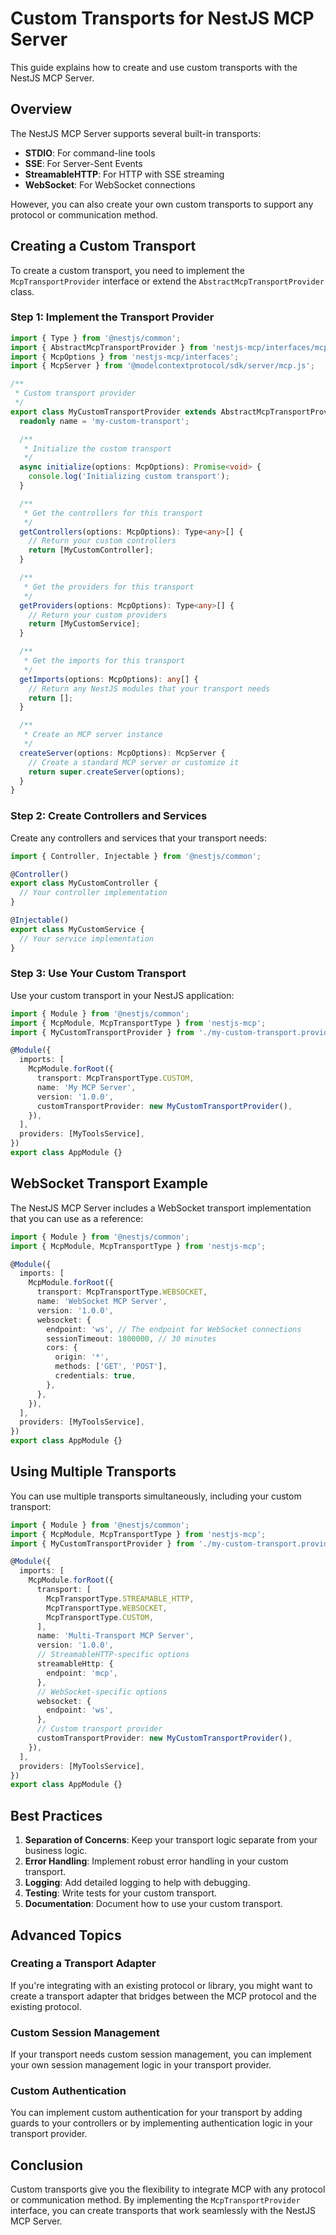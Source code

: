 # Custom Transports for NestJS MCP Server

This guide explains how to create and use custom transports with the NestJS MCP Server.

## Overview

The NestJS MCP Server supports several built-in transports:

- **STDIO**: For command-line tools
- **SSE**: For Server-Sent Events
- **StreamableHTTP**: For HTTP with SSE streaming
- **WebSocket**: For WebSocket connections

However, you can also create your own custom transports to support any protocol or communication method.

## Creating a Custom Transport

To create a custom transport, you need to implement the `McpTransportProvider` interface or extend the `AbstractMcpTransportProvider` class.

### Step 1: Implement the Transport Provider

```typescript
import { Type } from '@nestjs/common';
import { AbstractMcpTransportProvider } from 'nestjs-mcp/interfaces/mcp-transport.interface';
import { McpOptions } from 'nestjs-mcp/interfaces';
import { McpServer } from '@modelcontextprotocol/sdk/server/mcp.js';

/**
 * Custom transport provider
 */
export class MyCustomTransportProvider extends AbstractMcpTransportProvider {
  readonly name = 'my-custom-transport';

  /**
   * Initialize the custom transport
   */
  async initialize(options: McpOptions): Promise<void> {
    console.log('Initializing custom transport');
  }

  /**
   * Get the controllers for this transport
   */
  getControllers(options: McpOptions): Type<any>[] {
    // Return your custom controllers
    return [MyCustomController];
  }

  /**
   * Get the providers for this transport
   */
  getProviders(options: McpOptions): Type<any>[] {
    // Return your custom providers
    return [MyCustomService];
  }

  /**
   * Get the imports for this transport
   */
  getImports(options: McpOptions): any[] {
    // Return any NestJS modules that your transport needs
    return [];
  }

  /**
   * Create an MCP server instance
   */
  createServer(options: McpOptions): McpServer {
    // Create a standard MCP server or customize it
    return super.createServer(options);
  }
}
```

### Step 2: Create Controllers and Services

Create any controllers and services that your transport needs:

```typescript
import { Controller, Injectable } from '@nestjs/common';

@Controller()
export class MyCustomController {
  // Your controller implementation
}

@Injectable()
export class MyCustomService {
  // Your service implementation
}
```

### Step 3: Use Your Custom Transport

Use your custom transport in your NestJS application:

```typescript
import { Module } from '@nestjs/common';
import { McpModule, McpTransportType } from 'nestjs-mcp';
import { MyCustomTransportProvider } from './my-custom-transport.provider';

@Module({
  imports: [
    McpModule.forRoot({
      transport: McpTransportType.CUSTOM,
      name: 'My MCP Server',
      version: '1.0.0',
      customTransportProvider: new MyCustomTransportProvider(),
    }),
  ],
  providers: [MyToolsService],
})
export class AppModule {}
```

## WebSocket Transport Example

The NestJS MCP Server includes a WebSocket transport implementation that you can use as a reference:

```typescript
import { Module } from '@nestjs/common';
import { McpModule, McpTransportType } from 'nestjs-mcp';

@Module({
  imports: [
    McpModule.forRoot({
      transport: McpTransportType.WEBSOCKET,
      name: 'WebSocket MCP Server',
      version: '1.0.0',
      websocket: {
        endpoint: 'ws', // The endpoint for WebSocket connections
        sessionTimeout: 1800000, // 30 minutes
        cors: {
          origin: '*',
          methods: ['GET', 'POST'],
          credentials: true,
        },
      },
    }),
  ],
  providers: [MyToolsService],
})
export class AppModule {}
```

## Using Multiple Transports

You can use multiple transports simultaneously, including your custom transport:

```typescript
import { Module } from '@nestjs/common';
import { McpModule, McpTransportType } from 'nestjs-mcp';
import { MyCustomTransportProvider } from './my-custom-transport.provider';

@Module({
  imports: [
    McpModule.forRoot({
      transport: [
        McpTransportType.STREAMABLE_HTTP,
        McpTransportType.WEBSOCKET,
        McpTransportType.CUSTOM,
      ],
      name: 'Multi-Transport MCP Server',
      version: '1.0.0',
      // StreamableHTTP-specific options
      streamableHttp: {
        endpoint: 'mcp',
      },
      // WebSocket-specific options
      websocket: {
        endpoint: 'ws',
      },
      // Custom transport provider
      customTransportProvider: new MyCustomTransportProvider(),
    }),
  ],
  providers: [MyToolsService],
})
export class AppModule {}
```

## Best Practices

1. **Separation of Concerns**: Keep your transport logic separate from your business logic.
2. **Error Handling**: Implement robust error handling in your custom transport.
3. **Logging**: Add detailed logging to help with debugging.
4. **Testing**: Write tests for your custom transport.
5. **Documentation**: Document how to use your custom transport.

## Advanced Topics

### Creating a Transport Adapter

If you're integrating with an existing protocol or library, you might want to create a transport adapter that bridges between the MCP protocol and the existing protocol.

### Custom Session Management

If your transport needs custom session management, you can implement your own session management logic in your transport provider.

### Custom Authentication

You can implement custom authentication for your transport by adding guards to your controllers or by implementing authentication logic in your transport provider.

## Conclusion

Custom transports give you the flexibility to integrate MCP with any protocol or communication method. By implementing the `McpTransportProvider` interface, you can create transports that work seamlessly with the NestJS MCP Server.
